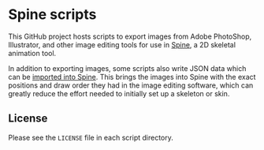 # Spine scripts

This GitHub project hosts scripts to export images from Adobe PhotoShop, Illustrator, and other image editing tools for use in [Spine](http://esotericsoftware.com), a 2D skeletal animation tool.

In addition to exporting images, some scripts also write JSON data which can be [imported into Spine](http://esotericsoftware.com/spine-import#Data). This brings the images into Spine with the exact positions and draw order they had in the image editing software, which can greatly reduce the effort needed to initially set up a skeleton or skin.

## License

Please see the `LICENSE` file in each script directory.
